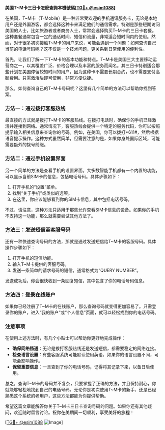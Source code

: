 **美国T~M卡三日卡怎麽查詢本機號碼[[TG💪+ @esim1088](https://t.me/s/esim1088)]**

在美国，T~M卡（T-Mobile）是一种非常受欢迎的手机通讯服务卡，无论是本地用户还是外国游客，都会选择这种卡来满足他们的通信需求。特别是那些短期访问美国的人士，比如旅游者或者商务人士，常常会选择购买T~M卡的三日卡套餐。这种套餐通常包含一定的通话时间、短信和流量，非常适合短时间内的使用。然而，对于很多初次接触T~M卡的用户来说，可能会遇到一个问题：如何查询自己当前的电话号码呢？这不仅是一个技术问题，更关系到日常使用的便利性。

首先，让我们了解一下T~M卡的基本功能和特点。T~M卡是美国三大主要移动运营商之一，以其覆盖广泛、价格合理以及丰富的服务而闻名。其三日卡特别适合那些计划在美国停留较短时间的用户，因为这种卡不需要长期合约，也不需要支付高额费用。只需激活后即可使用，非常方便快捷。

那么，如何查询自己的T~M卡号码呢？这里有几个简单的方法可以帮助你找到答案。

### 方法一：通过拨打客服热线

最直接的方式就是拨打T~M卡的客服热线。在拨打电话时，确保你的手机已经激活并连接到网络。通常情况下，客服热线会提供一个特定的服务代码，你可以按照提示输入相关信息来查询你的号码。例如，在美国，你可以拨打*611#，然后根据语音提示操作。这种方式虽然简单，但需要注意的是，如果你身处国际区域，可能需要额外的拨号前缀。

### 方法二：通过手机设置界面

另一个简单的方法是查看手机的设置界面。大多数智能手机都有一个内置的功能，可以显示当前SIM卡的信息，包括电话号码。具体步骤如下：

1. 打开手机的“设置”菜单。
2. 找到“关于手机”或类似的选项。
3. 在这里，你应该能够看到你的SIM卡信息，其中包括电话号码。

不过，请注意，这种方法只适用于那些允许查看SIM卡信息的设备。如果你的手机不支持这一功能，那么就需要尝试其他方法了。

### 方法三：发送短信至客服号码

还有一种快速查询号码的方法，那就是通过发送短信给T~M卡的客服号码。具体操作步骤如下：

1. 打开手机的短信功能。
2. 输入T~M卡提供的客服号码。
3. 发送一条简单的请求号码的短信，通常格式为“QUERY NUMBER”。

发送成功后，你会很快收到一条回复短信，其中包含了你的电话号码信息。

### 方法四：登录在线账户

如果你已经注册了T~M卡的在线账户，那么查询号码就变得更加容易了。只需登录你的账户，进入“我的账户”或“个人信息”页面，就可以轻松找到你的电话号码。

### 注意事项

在使用上述方法时，有几个小贴士可以帮助你更好地完成操作：

- **确保网络畅通**：无论是拨打客服热线还是发送短信，都需要稳定的网络连接。
- **检查语言设置**：有些客服系统可能默认使用英语，如果你的语言设置不同，可能会影响操作。
- **保留重要信息**：一旦查到了你的电话号码，记得将其记录下来，以备日后使用。

总之，查询T~M卡的号码并不复杂，只要掌握了正确的方法，并且保持耐心，你就能够轻松地找到自己的电话号码。无论你是初次使用T~M卡的新手，还是已经熟悉这个系统的老用户，这些方法都能为你提供帮助。

希望这篇文章能解答你关于T~M卡三日卡查询号码的问题。如果你还有其他疑问，欢迎随时留言讨论。祝你在美期间一切顺利，享受美好的旅程！

[[TG💪+ @esim1088](https://t.me/s/esim1088) ![Image](https://i.postimg.cc/4NQfJmqS/Snipaste-2025-05-13-00-14-12.png)]